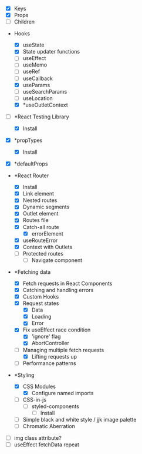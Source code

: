 - [x] Keys
- [x] Props
- [ ] Children

- Hooks

  - [x] useState
  - [x] State updater functions
  - [ ] useEffect
  - [ ] useMemo
  - [ ] useRef
  - [ ] useCallback
  - [x] useParams
  - [ ] useSearchParams
  - [ ] useLocation
  - [x] \*useOutletContext

- [ ] \*React Testing Library

  - [x] Install

- [x] \*propTypes
  - [x] Install
- [x] \*defaultProps

- \*React Router

  - [x] Install
  - [x] Link element
  - [x] Nested routes
  - [x] Dynamic segments
  - [x] Outlet element
  - [x] Routes file
  - [x] Catch-all route
    - [x] errorElement
  - [x] useRouteError
  - [x] Context with Outlets
  - [ ] Protected routes
    - [ ] Navigate component

- \*Fetching data

  - [x] Fetch requests in React Components
  - [x] Catching and handling errors
  - [x] Custom Hooks
  - [x] Request states
    - [x] Data
    - [x] Loading
    - [x] Error
  - [x] Fix useEffect race condition
    - [x] 'ignore' flag
    - [x] AbortController
  - [ ] Managing multiple fetch requests
    - [x] Lifting requests up
  - [ ] Performance patterns

- \*Styling

  - [x] CSS Modules
    - [x] Configure named imports
  - [ ] CSS-in-js
    - [ ] styled-components
      - [ ] Install
  - [ ] Simple black and white style / jjk image palette
  - [ ] Chromatic Aberration

- [ ] img class attribute?
- [ ] useEffect fetchData repeat
